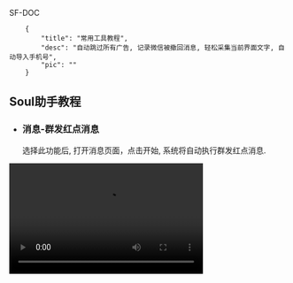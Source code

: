 SF-DOC

```
    {
        "title": "常用工具教程",
        "desc": "自动跳过所有广告, 记录微信被撤回消息, 轻松采集当前界面文字, 自动导入手机号",
        "pic": ""
    }
```

## Soul助手教程
-  ### 消息-群发红点消息
     选择此功能后, 打开消息页面，点击开始, 系统将自动执行群发红点消息.
<video width=350 height=200 src="https://lzt-app-pic.oss-cn-beijing.aliyuncs.com/soul_reply_onetime_tech.mp4" controls={true} />

-  ### 推荐页-自动关注
     选择此功能后, 打开推荐页页面，点击开始, 系统将自动执行自动关注.

-  ### 推荐页-自动点赞
     选择此功能后, 打开推荐页页面，点击开始, 系统将自动执行自动点赞.
     <video width=350 height=200 src="https://lzt-app-pic.oss-cn-beijing.aliyuncs.com/soul_auto_like_tech.mp4" controls={true} />

-  ### 推荐页-自动评论
     选择此功能后, 打开推荐页页面，点击开始, 系统将自动执行自动评论.

-  ### 推荐页-自动私信
     选择此功能后, 打开推荐页页面，点击开始, 系统将自动执行自动私信.

-  ### 推荐页-自动养号
     选择此功能后, 打开推荐页页面，点击开始, 系统将自动执行自动养号.
     <video width=350 height=200 src="https://lzt-app-pic.oss-cn-beijing.aliyuncs.com/soul_auto_foster_tech.mp4" controls={true} />

-  ### 关注Tab-自动点赞
     选择此功能后, 打开关注Tab页面，点击开始, 系统将自动执行自动点赞.
     <video width=350 height=200 src="https://lzt-app-pic.oss-cn-beijing.aliyuncs.com/soul_auto_like_follow_tab_tech.mp4" controls={true} />

-  ### 关注Tab-自动评论
     选择此功能后, 打开关注Tab页面，点击开始, 系统将自动执行自动评论.

-  ### 关注Tab-自动私信
     选择此功能后, 打开关注Tab页面，点击开始, 系统将自动执行自动私信.

-  ### 关注Tab-自动养号
     选择此功能后, 打开关注Tab页面，点击开始, 系统将自动执行自动养号.
     <video width=350 height=200 src="https://lzt-app-pic.oss-cn-beijing.aliyuncs.com/soul_auto_foster_follow_tab_tech.mp4" controls={true} />

-  ### 粉丝-取消关注
     选择此功能后, 打开粉丝页面，点击开始, 系统将自动执行取消关注.
     <video width=350 height=200 src="https://lzt-app-pic.oss-cn-beijing.aliyuncs.com/soul_cancel_follow_tech.mp4" controls={true} />


  



